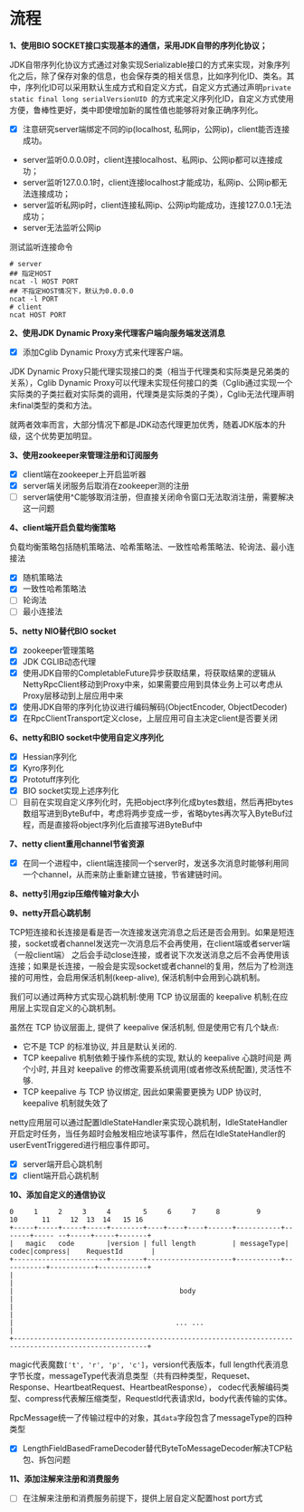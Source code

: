 # 流程

**1、使用BIO SOCKET接口实现基本的通信，采用JDK自带的序列化协议；**

JDK自带序列化协议方式通过对象实现Serializable接口的方式来实现，对象序列化之后，除了保存对象的信息，也会保存类的相关信息，比如序列化ID、类名。其中，序列化ID可以采用默认生成方式和自定义方式，自定义方式通过声明`private static final long serialVersionUID `的方式来定义序列化ID，自定义方式使用方便，鲁棒性更好，类中即使增加新的属性值也能够将对象正确序列化。

- [x] 注意研究server端绑定不同的ip(localhost, 私网ip，公网ip)，client能否连接成功。
* server监听0.0.0.0时，client连接localhost、私网ip、公网ip都可以连接成功；
* server监听127.0.0.1时，client连接localhost才能成功，私网ip、公网ip都无法连接成功；
* server监听私网ip时，client连接私网ip、公网ip均能成功，连接127.0.0.1无法成功；
* server无法监听公网ip

测试监听连接命令
```
# server
## 指定HOST
ncat -l HOST PORT
## 不指定HOST情况下，默认为0.0.0.0
ncat -l PORT
# client
ncat HOST PORT
```


**2、使用JDK Dynamic Proxy来代理客户端向服务端发送消息**

- [x] 添加Cglib Dynamic Proxy方式来代理客户端。

JDK Dynamic Proxy只能代理实现接口的类（相当于代理类和实际类是兄弟类的关系），Cglib Dynamic Proxy可以代理未实现任何接口的类（Cglib通过实现一个实际类的子类拦截对实际类的调用，代理类是实际类的子类），Cglib无法代理声明未final类型的类和方法。

就两者效率而言，大部分情况下都是JDK动态代理更加优秀，随着JDK版本的升级，这个优势更加明显。

**3、使用zookeeper来管理注册和订阅服务**

- [x] client端在zookeeper上开启监听器
- [x] server端关闭服务后取消在zookeeper测的注册
- [ ] server端使用^C能够取消注册，但直接关闭命令窗口无法取消注册，需要解决这一问题

**4、client端开启负载均衡策略**

负载均衡策略包括随机策略法、哈希策略法、一致性哈希策略法、轮询法、最小连接法

- [x] 随机策略法
- [x] 一致性哈希策略法
- [ ] 轮询法
- [ ] 最小连接法

**5、netty NIO替代BIO socket**

- [x] zookeeper管理策略
- [x] JDK CGLIB动态代理
- [x] 使用JDK自带的CompletableFuture异步获取结果，将获取结果的逻辑从NettyRpcClient移动到Proxy中来，如果需要应用到具体业务上可以考虑从Proxy层移动到上层应用中来
- [x] 使用JDK自带的序列化协议进行编码解码(ObjectEncoder, ObjectDecoder)
- [x] 在RpcClientTransport定义close，上层应用可自主决定client是否要关闭

**6、netty和BIO socket中使用自定义序列化**

- [x] Hessian序列化
- [x] Kyro序列化
- [x] Prototuff序列化
- [x] BIO socket实现上述序列化
- [ ] 目前在实现自定义序列化时，先把object序列化成bytes数组，然后再把bytes数组写进到ByteBuf中，考虑将两步变成一步，省略bytes再次写入ByteBuf过程，而是直接将object序列化后直接写进ByteBuf中

**7、netty client重用channel节省资源**
- [x] 在同一个进程中，client端连接同一个server时，发送多次消息时能够利用同一个channel，从而来防止重新建立链接，节省建链时间。

**8、netty引用gzip压缩传输对象大小**

**9、netty开启心跳机制**

TCP短连接和长连接是看是否一次连接发送完消息之后还是否会用到。如果是短连接，socket或者channel发送完一次消息后不会再使用，在client端或者server端（一般client端）
之后会手动close连接，或者说下次发送消息之后不会再使用该连接；如果是长连接，一般会是实现socket或者channel的复用，然后为了检测连接的可用性，会启用保活机制(keep-alive),
保活机制中会用到心跳机制。

我们可以通过两种方式实现心跳机制:使用 TCP 协议层面的 keepalive 机制;在应用层上实现自定义的心跳机制。

虽然在 TCP 协议层面上, 提供了 keepalive 保活机制, 但是使用它有几个缺点:
* 它不是 TCP 的标准协议, 并且是默认关闭的.
* TCP keepalive 机制依赖于操作系统的实现, 默认的 keepalive 心跳时间是 两个小时, 并且对 keepalive 的修改需要系统调用(或者修改系统配置), 灵活性不够.
* TCP keepalive 与 TCP 协议绑定, 因此如果需要更换为 UDP 协议时, keepalive 机制就失效了

netty应用层可以通过配置IdleStateHandler来实现心跳机制，IdleStateHandler开启定时任务，当任务超时会触发相应地读写事件，然后在IdleStateHandler的
userEventTriggered进行相应事件即可。

- [x] server端开启心跳机制
- [x] client端开启心跳机制

**10、添加自定义的通信协议**

    0     1     2     3     4        5     6     7     8         9          10      11     12  13  14   15 16
    +-----+-----+-----+-----+--------+----+----+----+------+-----------+-------+----- --+-----+-----+-------+
    |   magic   code        |version | full length         | messageType| codec|compress|    RequestId       |
    +-----------------------+--------+---------------------+-----------+-----------+-----------+------------+
    |                                                                                                       |
    |                                         body                                                          |
    |                                                                                                       |
    |                                        ... ...                                                        |
    +-------------------------------------------------------------------------------------------------------+

magic代表魔数`['t', 'r', 'p', 'c']`，version代表版本，full length代表消息字节长度，messageType代表消息类型（共有四种类型，Requeset、Response、HeartbeatRequest、HeartbeatResponse），
codec代表解编码类型、compress代表解压缩类型，RequestId代表请求Id，body代表传输的实体。

RpcMessage统一了传输过程中的对象，其`data`字段包含了messageType的四种类型

- [x] LengthFieldBasedFrameDecoder替代ByteToMessageDecoder解决TCP粘包、拆包问题

**11、添加注解来注册和消费服务**

- [ ] 在注解来注册和消费服务前提下，提供上层自定义配置host port方式
